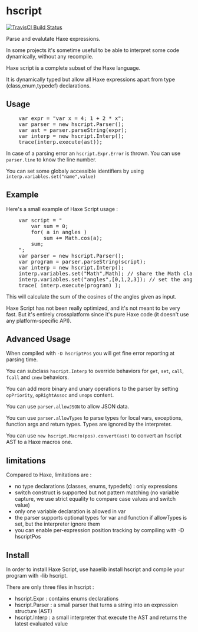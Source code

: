 hscript
=======

[![TravisCI Build Status](https://travis-ci.org/HaxeFoundation/hscript.svg?branch=master)](https://travis-ci.org/HaxeFoundation/hscript)

Parse and evalutate Haxe expressions.


In some projects it's sometime useful to be able to interpret some code dynamically, without any recompile.

Haxe script is a complete subset of the Haxe language.

It is dynamically typed but allow all Haxe expressions apart from type (class,enum,typedef) declarations.

Usage
-----

<pre>
	var expr = "var x = 4; 1 + 2 * x";
	var parser = new hscript.Parser();
	var ast = parser.parseString(expr);
	var interp = new hscript.Interp();
	trace(interp.execute(ast));
</pre>

In case of a parsing error an `hscript.Expr.Error` is thrown. You can use `parser.line` to know the line number.

You can set some globaly accessible identifiers by using `interp.variables.set("name",value)`

Example
-------

Here's a small example of Haxe Script usage :
<pre>
	var script = "
		var sum = 0;
		for( a in angles )
			sum += Math.cos(a);
		sum; 
	";
	var parser = new hscript.Parser();
	var program = parser.parseString(script);
	var interp = new hscript.Interp();
	interp.variables.set("Math",Math); // share the Math class
	interp.variables.set("angles",[0,1,2,3]); // set the angles list
	trace( interp.execute(program) ); 
</pre>

This will calculate the sum of the cosines of the angles given as input.

Haxe Script has not been really optimized, and it's not meant to be very fast. But it's entirely crossplatform since it's pure Haxe code (it doesn't use any platform-specific API).

Advanced Usage
--------------

When compiled with `-D hscriptPos` you will get fine error reporting at parsing time.

You can subclass `hscript.Interp` to override behaviors for `get`, `set`, `call`, `fcall` and `cnew` behaviors.

You can add more binary and unary operations to the parser by setting `opPriority`, `opRightAssoc` and `unops` content.

You can use `parser.allowJSON` to allow JSON data.

You can use `parser.allowTypes` to parse types for local vars, exceptions, function args and return types. Types are ignored by the interpreter.

You can use `new hscript.Macro(pos).convert(ast)` to convert an hscript AST to a Haxe macros one.

limitations
-----------

Compared to Haxe, limitations are :

- no type declarations (classes, enums, typedefs) : only expressions
- switch construct is supported but not pattern matching (no variable capture, we use strict equality to compare case values and switch value)
- only one variable declaration is allowed in var
- the parser supports optional types for var and function if allowTypes is set, but the interpreter ignore them
- you can enable per-expression position tracking by compiling with -D hscriptPos 

Install
-------

In order to install Haxe Script, use haxelib install hscript and compile your program with -lib hscript.

There are only three files in hscript :

  - hscript.Expr : contains enums declarations
  - hscript.Parser : a small parser that turns a string into an expression structure (AST)
  - hscript.Interp : a small interpreter that execute the AST and returns the latest evaluated value
